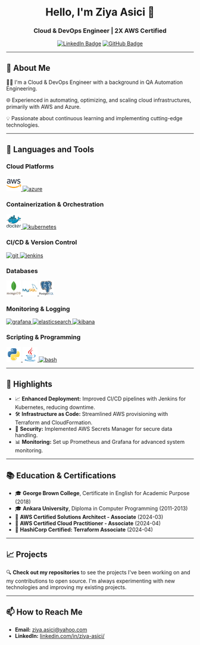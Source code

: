 <div align="center">

# Hello, I'm Ziya Asici 👋

### Cloud & DevOps Engineer | 2X AWS Certified

[![LinkedIn Badge](https://img.shields.io/badge/-ziyaasici-blue?style=flat&logo=Linkedin&logoColor=white&link=https://linkedin.com/in/ziya-asici/)](https://linkedin.com/in/ziya-asici/)
[![GitHub Badge](https://img.shields.io/github/followers/ziyaasici?label=follow&style=social)](https://github.com/ziyaasici)

</div>

---

## 🚀 About Me

👨‍💻 I'm a Cloud & DevOps Engineer with a background in QA Automation Engineering.

🌐 Experienced in automating, optimizing, and scaling cloud infrastructures, primarily with AWS and Azure.

💡 Passionate about continuous learning and implementing cutting-edge technologies.

---

## 🔧 Languages and Tools

### Cloud Platforms
<a href="https://aws.amazon.com" target="_blank" rel="noreferrer"> <img src="https://raw.githubusercontent.com/devicons/devicon/master/icons/amazonwebservices/amazonwebservices-original-wordmark.svg" alt="aws" width="40" height="40"/> </a>
<a href="https://azure.microsoft.com/en-in/" target="_blank" rel="noreferrer"> <img src="https://www.vectorlogo.zone/logos/microsoft_azure/microsoft_azure-icon.svg" alt="azure" width="40" height="40"/> </a>

### Containerization & Orchestration
<a href="https://www.docker.com/" target="_blank" rel="noreferrer"> <img src="https://raw.githubusercontent.com/devicons/devicon/master/icons/docker/docker-original-wordmark.svg" alt="docker" width="40" height="40"/> </a>
<a href="https://kubernetes.io" target="_blank" rel="noreferrer"> <img src="https://www.vectorlogo.zone/logos/kubernetes/kubernetes-icon.svg" alt="kubernetes" width="40" height="40"/> </a>

### CI/CD & Version Control
<a href="https://git-scm.com/" target="_blank" rel="noreferrer"> <img src="https://www.vectorlogo.zone/logos/git-scm/git-scm-icon.svg" alt="git" width="40" height="40"/> </a>
<a href="https://www.jenkins.io" target="_blank" rel="noreferrer"> <img src="https://www.vectorlogo.zone/logos/jenkins/jenkins-icon.svg" alt="jenkins" width="40" height="40"/> </a>

### Databases
<a href="https://www.mongodb.com/" target="_blank" rel="noreferrer"> <img src="https://raw.githubusercontent.com/devicons/devicon/master/icons/mongodb/mongodb-original-wordmark.svg" alt="mongodb" width="40" height="40"/> </a>
<a href="https://www.mysql.com/" target="_blank" rel="noreferrer"> <img src="https://raw.githubusercontent.com/devicons/devicon/master/icons/mysql/mysql-original-wordmark.svg" alt="mysql" width="40" height="40"/> </a>
<a href="https://www.postgresql.org" target="_blank" rel="noreferrer"> <img src="https://raw.githubusercontent.com/devicons/devicon/master/icons/postgresql/postgresql-original-wordmark.svg" alt="postgresql" width="40" height="40"/> </a>

### Monitoring & Logging
<a href="https://grafana.com" target="_blank" rel="noreferrer"> <img src="https://www.vectorlogo.zone/logos/grafana/grafana-icon.svg" alt="grafana" width="40" height="40"/> </a>
<a href="https://www.elastic.co" target="_blank" rel="noreferrer"> <img src="https://www.vectorlogo.zone/logos/elastic/elastic-icon.svg" alt="elasticsearch" width="40" height="40"/> </a>
<a href="https://www.elastic.co/kibana" target="_blank" rel="noreferrer"> <img src="https://www.vectorlogo.zone/logos/elasticco_kibana/elasticco_kibana-icon.svg" alt="kibana" width="40" height="40"/> </a>

### Scripting & Programming
<a href="https://www.python.org" target="_blank" rel="noreferrer"> <img src="https://raw.githubusercontent.com/devicons/devicon/master/icons/python/python-original.svg" alt="python" width="40" height="40"/> </a>
<a href="https://www.java.com" target="_blank" rel="noreferrer"> <img src="https://raw.githubusercontent.com/devicons/devicon/master/icons/java/java-original.svg" alt="java" width="40" height="40"/> </a>
<a href="https://www.gnu.org/software/bash/" target="_blank" rel="noreferrer"> <img src="https://www.vectorlogo.zone/logos/gnu_bash/gnu_bash-icon.svg" alt="bash" width="40" height="40"/> </a>

---

## 🌟 Highlights

- 📈 **Enhanced Deployment:** Improved CI/CD pipelines with Jenkins for Kubernetes, reducing downtime.
- 🛠️ **Infrastructure as Code:** Streamlined AWS provisioning with Terraform and CloudFormation.
- 🔐 **Security:** Implemented AWS Secrets Manager for secure data handling.
- 📊 **Monitoring:** Set up Prometheus and Grafana for advanced system monitoring.

---

## 📚 Education & Certifications

- 🎓 **George Brown College**, Certificate in English for Academic Purpose (2018)
- 🎓 **Ankara University**, Diploma in Computer Programming (2011-2013)
- 🏅 **AWS Certified Solutions Architect - Associate** (2024-03)
- 🏅 **AWS Certified Cloud Practitioner - Associate** (2024-04)
- 🏅 **HashiCorp Certified: Terraform Associate** (2024-04)

---

## 📈 Projects

🔍 **Check out my repositories** to see the projects I've been working on and my contributions to open source. I'm always experimenting with new technologies and improving my existing projects.

---

## 📫 How to Reach Me

- **Email:** ziya.asici@yahoo.com
- **LinkedIn:** [linkedin.com/in/ziya-asici/](https://linkedin.com/in/ziya-asici/)

</div>
